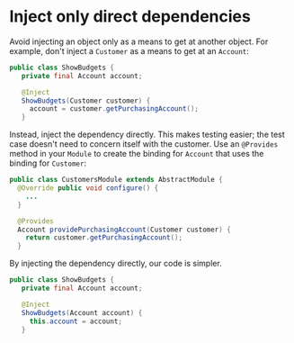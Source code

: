 # Inject only direct dependencies

Avoid injecting an object only as a means to get at another object. For example,
don't inject a `Customer` as a means to get at an `Account`:

```java
public class ShowBudgets {
   private final Account account;

   @Inject
   ShowBudgets(Customer customer) {
     account = customer.getPurchasingAccount();
   }
```

Instead, inject the dependency directly. This makes testing easier; the test
case doesn't need to concern itself with the customer. Use an `@Provides` method
in your `Module` to create the binding for `Account` that uses the binding for
`Customer`:

```java
public class CustomersModule extends AbstractModule {
  @Override public void configure() {
    ...
  }

  @Provides
  Account providePurchasingAccount(Customer customer) {
    return customer.getPurchasingAccount();
  }
```

By injecting the dependency directly, our code is simpler.

```java
public class ShowBudgets {
   private final Account account;

   @Inject
   ShowBudgets(Account account) {
     this.account = account;
   }
```
